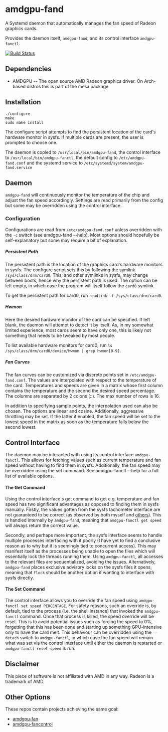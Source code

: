 # amdgpu-fand

A Systemd daemon that automatically manages the fan speed of Radeon graphics cards. 

Provides the daemon itself, `amdgpu-fand`, and its control interface `amdgpu-fanctl`.

[![Build Status](https://gitlab.com/vilhelmengstrom/amdgpu-fand/badges/master/build.svg)](https://gitlab.com/vilhelmengstrom/amdgpu-fand/commits/master)

## Dependencies  

- AMDGPU -- The open source AMD Radeon graphics driver. On Arch-based distros this is part of the mesa package  

## Installation  

```
./configure
make
sudo make install   
```

The configure script attempts to find the persistent location of the card's hardware monitor in sysfs. If 
multiple cards are present, the user is prompted to choose one.

The daemon is copied to `/usr/local/bin/amdgpu-fand`, the control interface to `/usr/local/bin/amdgpu-fanctl`, 
the default config to `/etc/amdgpu-fand.conf` and the systemd service to `/etc/systemd/system/amdgpu-fand.service`  

## Daemon

`amdgpu-fand` will continuously monitor the temperature of the chip and adjust the fan speed accordingly. Settings 
are read primarily from the config but some may be overridden using the control interface.

### Configuration

Configurations are read from `/etc/amdgpu-fand.conf` unless overridden with the `-c` switch (see amdgpu-fand --help). 
Most options should hopefully be self-explanatory but some may require a bit of explanation.

##### Persistent Path

The persistent path is the location of the graphics card's hardware monitors in sysfs. The configure script sets this by following the
symlink `/sys/class/drm/card0`. This, and other symlinks in sysfs, may change between boots, hence why the persistent path is used. The 
option can be left empty, in which case the program will itself follow the `card0` symlink.   

To get the persistent path for card0, run `readlink -f /sys/class/drm/card0`.

##### Hwmon

Here the desired hardware monitor of the card can be specified. If left blank, the daemon will attempt to detect it by itself. As, in my somewhat limited experience,
most cards seem to have only one, this is likely not something that needs to be tweaked by most people.  

To list available hardware monitors for card0, run `ls /sys/class/drm/card0/device/hwmon | grep hwmon[0-9]`.

##### Fan Curves

The fan curves can be customized via discrete points set in `/etc/amdgpu-fand.conf`. The values are interpolated with respect to the temperature of the card. Temperatures and speeds are given in a matrix whose first column contains the temperature and the second the desired speed percentage. The columns are separated by 2 colons (::). The max number of rows is 16.

In addition to specifying sample points, the interpolation used can also be chosen. The options are linear and cosine. Additionally, aggressive throttling may be set. If the latter it enabled, the fan speed will be set to the lowest speed in the matrix as soon as the temperature falls below the second lowest.

## Control Interface

The daemon may be interacted with using its control interface `amdgpu-fanctl`. This allows for fetching values such as current temperature and fan speed without
having to find them in sysfs. Additionally, the fan speed may be overridden using the set command. See amdgpu-fanctl --help for a full list of available options.

#### The Get Command

Using the control interface's get command to get e.g. temperature and fan speed has two significant advantages as opposed to finding them in sysfs manually. Firstly,
the values gotten from the sysfs tachometer interface are not guaranteed to be correct (as observed by both myself and [others](https://www.reddit.com/r/Amd/comments/9b0nmy/linuxamdgpu_rx_580_fan_always_on_windows_usually/e4zqah0/?utm_source=share&utm_medium=web2x)). This is handled internally by `amdgpu-fand`, meaning that `amdgpu-fanctl get speed` will always return the correct value.

Secondly, and perhaps more important, the sysfs interface seems to handle multiple processes interfacing with it poorly (I have yet to find a conclusive reason as to why but it is seemingly tied to concurrent access). This may manifest itself as the processes being unable to open the files which will essentially lock the threads running them. Using `amdgpu-fanctl`, all accesses to the relevant files are sequentialized, avoiding the issues. Alternatively, `amdgpu-fand` places exclusive advisory locks on the sysfs files it opens, meaning that `flock` should be another option if wanting to interface with sysfs directly.

#### The Set Command

The control interface allows you to override the fan speed using `amdgpu-fanctl set speed PERCENTAGE`. For safety reasons, such an override is, by default, tied to the process (i.e. the shell instance) that invoked the `amdgpu-fanctl` command. Once that process is killed, the speed override will be reset. This is to avoid potential issues such as forcing the speed to 0%, forgetting that this has been done and starting up something GPU-intensive only to have the card melt. This behaviour can be overridden using the `--detach` switch to `amdgpu-fanctl`, in which case the fan speed will remain what was set via the control interface until either the daemon is restarted or `amdgpu-fanctl reset speed` is run.

## Disclaimer  
This piece of software is not affiliated with AMD in any way. Radeon is a trademark of AMD.

## Other Options  
These repos contain projects achieving the same goal:

- [amdgpu-fan](https://github.com/chestm007/amdgpu-fan)
- [amdgpu-fancontrol](https://github.com/grmat/amdgpu-fancontrol)
